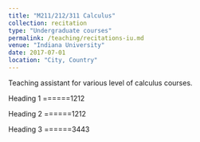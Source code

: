 ```yaml
---
title: "M211/212/311 Calculus"
collection: recitation
type: "Undergraduate courses"
permalink: /teaching/recitations-iu.md
venue: "Indiana University"
date: 2017-07-01
location: "City, Country"
---
```


Teaching assistant for various level of calculus courses.

Heading 1
======1212

Heading 2
======1212

Heading 3
======3443
